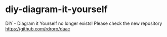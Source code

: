 diy-diagram-it-yourself
=======================

DIY - Diagram it Yourself no longer exists! Please check the new repository https://github.com/rdroro/daac
